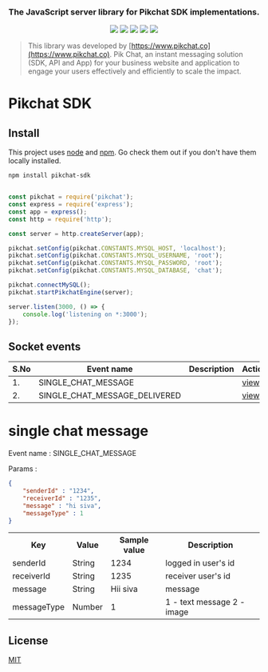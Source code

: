 <h3 align="center">The JavaScript server library for Pikchat SDK implementations.</h3>
 

<p align="center">
  <a href=""><img src="https://img.shields.io/github/license/sparkouttech/pikchat-sdk.svg" /></a>
  <a href=""><img src="https://img.shields.io/badge/standard--readme-OK-green.svg?style=flat-square" /></a>
  <a href=""><img src="https://img.shields.io/badge/npm-%3E%3D3.0.0-orange.svg?style=flat-square" /></a>
  <a href=""><img src="https://img.shields.io/badge/Node.js-%3E%3D10.0.0-orange.svg?style=flat-square" /></a>
  <a href="https://www.npmjs.com/package/pikchat-sdk"><img src="https://img.shields.io/npm/dm/pikchat-sdk.svg" /></a>
  <br>
</p>


> This library was developed by [https://www.pikchat.co](https://www.pikchat.co). Pik Chat, an instant messaging solution (SDK, API and App) for your business website and application to engage your users effectively and efficiently to scale the impact.

Pikchat SDK
==================================

## Install

This project uses [node](http://nodejs.org) and [npm](https://npmjs.com). Go check them out if you don't have them locally installed.

```sh
npm install pikchat-sdk
```

```javascript

const pikchat = require('pikchat');
const express = require('express');
const app = express();
const http = require('http');

const server = http.createServer(app);

pikchat.setConfig(pikchat.CONSTANTS.MYSQL_HOST, 'localhost');
pikchat.setConfig(pikchat.CONSTANTS.MYSQL_USERNAME, 'root');
pikchat.setConfig(pikchat.CONSTANTS.MYSQL_PASSWORD, 'root');
pikchat.setConfig(pikchat.CONSTANTS.MYSQL_DATABASE, 'chat');

pikchat.connectMySQL();
pikchat.startPikchatEngine(server);

server.listen(3000, () => {
    console.log('listening on *:3000');
});
```

## Socket events 

| S.No | Event name                                           | Description                             | Action     |
| -----| ---------------------------------------------------- | --------------------------------------- |----------- |
| 1.   | SINGLE_CHAT_MESSAGE                                  |                                         | [view](#single-chat-message)  |
| 2.   | SINGLE_CHAT_MESSAGE_DELIVERED                        |                                         | [view](#single-chat-message)  |

# single chat message

Event name : SINGLE_CHAT_MESSAGE

Params :

```json
{
    "senderId" : "1234",
    "receiverId" : "1235",
    "message" : "hi siva",
    "messageType" : 1
}
```

  <table>
      <tr>
        <th>Key</th>
        <th>Value</th>
        <th>Sample value</th>
        <th>Description</th>
      </tr>
      <tr>
        <td>senderId</td>
        <td>String</td>
        <td>1234</td>
        <td>logged in user's id</td>
      </tr>
      <tr>
        <td>receiverId</td>
        <td>String</td>
        <td>1235</td>
        <td>receiver user's id</td>
      </tr>
      <tr>
        <td>message</td>
        <td>String</td>
        <td>Hii siva</td>
        <td>message</td>
      </tr>
      <tr>
        <td>messageType</td>
        <td>Number</td>
        <td>1</td>
        <td>1 - text message 2 - image </td>
      </tr>
  </table>

## License

[MIT](/LICENSE)